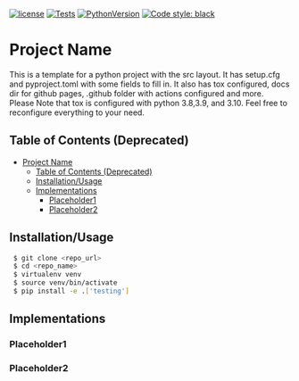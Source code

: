 [![license](https://img.shields.io/badge/license-MIT-blue)](https://opensource.org/license/mit/)
[![Tests](https://github.com/omar-abdelgawad/image2image/actions/workflows/tests.yml/badge.svg)](https://github.com/omar-abdelgawad/image2image/actions)
[![PythonVersion](https://img.shields.io/badge/python-3.8%20%7C%203.9%20%7C%203.10-blue)](https://img.shields.io/badge/python-3.8%20%7C%203.9%20%7C%203.10-blue)
[![Code style: black](https://img.shields.io/badge/code%20style-black-000000.svg)](https://github.com/psf/black)

# Project Name
This is a template for a python project with the src layout. It has setup.cfg and pyproject.toml with some fields to fill in. It also has tox configured, docs dir for github pages, .github folder with actions configured and more.  
Please Note that tox is configured with python 3.8,3.9, and 3.10. Feel free to reconfigure everything to your need.


## Table of Contents (Deprecated)

- [Project Name](#project-name)
  - [Table of Contents (Deprecated)](#table-of-contents-deprecated)
  - [Installation/Usage](#installationusage)
  - [Implementations](#implementations)
    - [Placeholder1](#placeholder1)
    - [Placeholder2](#placeholder2)

## Installation/Usage
```bash
 $ git clone <repo_url>
 $ cd <repo_name>
 $ virtualenv venv
 $ source venv/bin/activate
 $ pip install -e .['testing']
``` 
## Implementations

### Placeholder1
### Placeholder2
